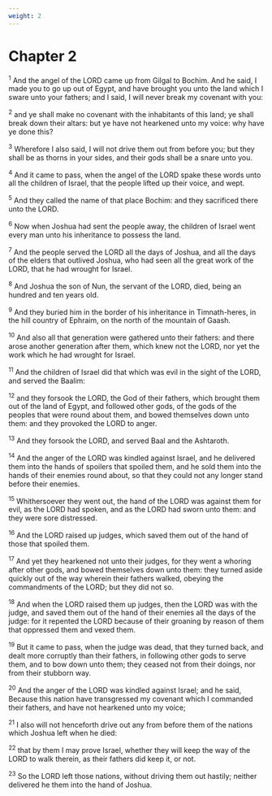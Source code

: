 ```yaml
---
weight: 2
---
```


# Chapter 2

<sup>1</sup> And the angel of the LORD came up from Gilgal to Bochim. And he said, I made you to go up out of Egypt, and have brought you unto the land which I sware unto your fathers; and I said, I will never break my covenant with you: 

<sup>2</sup> and ye shall make no covenant with the inhabitants of this land; ye shall break down their altars: but ye have not hearkened unto my voice: why have ye done this? 

<sup>3</sup> Wherefore I also said, I will not drive them out from before you; but they shall be as thorns in your sides, and their gods shall be a snare unto you. 

<sup>4</sup> And it came to pass, when the angel of the LORD spake these words unto all the children of Israel, that the people lifted up their voice, and wept. 

<sup>5</sup> And they called the name of that place Bochim: and they sacrificed there unto the LORD. 

<sup>6</sup> Now when Joshua had sent the people away, the children of Israel went every man unto his inheritance to possess the land. 

<sup>7</sup> And the people served the LORD all the days of Joshua, and all the days of the elders that outlived Joshua, who had seen all the great work of the LORD, that he had wrought for Israel. 

<sup>8</sup> And Joshua the son of Nun, the servant of the LORD, died, being an hundred and ten years old. 

<sup>9</sup> And they buried him in the border of his inheritance in Timnath-heres, in the hill country of Ephraim, on the north of the mountain of Gaash. 

<sup>10</sup> And also all that generation were gathered unto their fathers: and there arose another generation after them, which knew not the LORD, nor yet the work which he had wrought for Israel. 

<sup>11</sup> And the children of Israel did that which was evil in the sight of the LORD, and served the Baalim: 

<sup>12</sup> and they forsook the LORD, the God of their fathers, which brought them out of the land of Egypt, and followed other gods, of the gods of the peoples that were round about them, and bowed themselves down unto them: and they provoked the LORD to anger. 

<sup>13</sup> And they forsook the LORD, and served Baal and the Ashtaroth. 

<sup>14</sup> And the anger of the LORD was kindled against Israel, and he delivered them into the hands of spoilers that spoiled them, and he sold them into the hands of their enemies round about, so that they could not any longer stand before their enemies. 

<sup>15</sup> Whithersoever they went out, the hand of the LORD was against them for evil, as the LORD had spoken, and as the LORD had sworn unto them: and they were sore distressed. 

<sup>16</sup> And the LORD raised up judges, which saved them out of the hand of those that spoiled them. 

<sup>17</sup> And yet they hearkened not unto their judges, for they went a whoring after other gods, and bowed themselves down unto them: they turned aside quickly out of the way wherein their fathers walked, obeying the commandments of the LORD; but they did not so. 

<sup>18</sup> And when the LORD raised them up judges, then the LORD was with the judge, and saved them out of the hand of their enemies all the days of the judge: for it repented the LORD because of their groaning by reason of them that oppressed them and vexed them. 

<sup>19</sup> But it came to pass, when the judge was dead, that they turned back, and dealt more corruptly than their fathers, in following other gods to serve them, and to bow down unto them; they ceased not from their doings, nor from their stubborn way. 

<sup>20</sup> And the anger of the LORD was kindled against Israel; and he said, Because this nation have transgressed my covenant which I commanded their fathers, and have not hearkened unto my voice; 

<sup>21</sup> I also will not henceforth drive out any from before them of the nations which Joshua left when he died: 

<sup>22</sup> that by them I may prove Israel, whether they will keep the way of the LORD to walk therein, as their fathers did keep it, or not. 

<sup>23</sup> So the LORD left those nations, without driving them out hastily; neither delivered he them into the hand of Joshua. 



